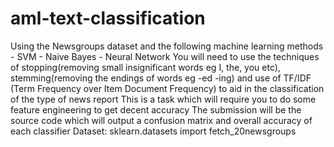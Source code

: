 # aml-text-classification
Using the Newsgroups dataset and the following machine learning methods   -       SVM  -       Naive Bayes  -       Neural Network    You will need to use the techniques of stopping(removing small insignificant words eg I, the, you etc), stemming(removing the endings of words eg -ed -ing) and use of TF/IDF (Term Frequency over Item Document Frequency) to aid in the classification of the type of news report  This is a task which will require you to do some feature engineering to get decent accuracy  The submission will be the source code which will output a confusion matrix and overall accuracy of each classifier   Dataset:  sklearn.datasets import fetch_20newsgroups
